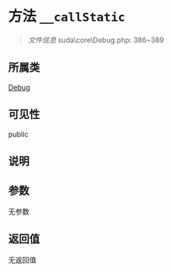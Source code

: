 # 方法 `__callStatic`

> *文件信息* suda\core\Debug.php: 386~389

## 所属类 

[Debug](../Debug.md)

## 可见性

public

## 说明



## 参数


无参数


## 返回值

无返回值
